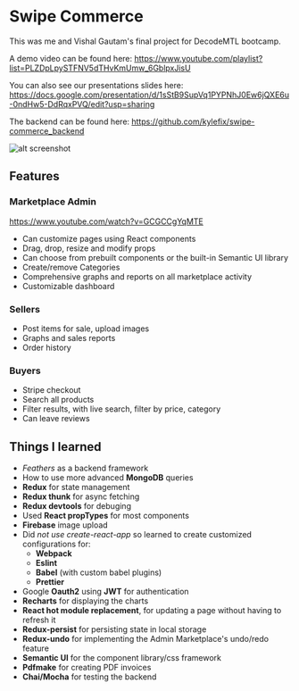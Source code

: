 # Swipe Commerce
This was me and Vishal Gautam's final project for DecodeMTL bootcamp.

A demo video can be found here: https://www.youtube.com/playlist?list=PLZDpLpySTFNV5dTHvKmUmw_6GblpxJisU

You can also see our presentations slides here: https://docs.google.com/presentation/d/1sStB9SupVq1PYPNhJ0Ew6jQXE6u-0ndHw5-DdRqxPVQ/edit?usp=sharing

The backend can be found here: https://github.com/kylefix/swipe-commerce_backend

![alt screenshot](https://image.ibb.co/f4cb59/Screen_Shot_2018_08_27_at_6_48_58_PM.png)

## Features

### Marketplace Admin
https://www.youtube.com/watch?v=GCGCCgYqMTE
- Can customize pages using React components
- Drag, drop, resize and modify props
- Can choose from prebuilt components or the built-in Semantic UI library
- Create/remove Categories
- Comprehensive graphs and reports on all marketplace activity
- Customizable dashboard

### Sellers
- Post items for sale, upload images
- Graphs and sales reports
- Order history

### Buyers
- Stripe checkout
- Search all products
- Filter results, with live search, filter by price, category
- Can leave reviews

## Things I learned
- *Feathers* as a backend framework
- How to use more advanced **MongoDB** queries
- **Redux** for state management
- **Redux thunk** for async fetching
- **Redux devtools** for debuging
- Used **React propTypes** for most components
- **Firebase** image upload
- Did *not use create-react-app* so learned to create customized configurations for:
  - **Webpack**
  - **Eslint**
  - **Babel** (with custom babel plugins)
  - **Prettier**
- Google **Oauth2** using **JWT** for authentication
- **Recharts** for displaying the charts
- **React hot module replacement**, for updating a page without having to refresh it
- **Redux-persist** for persisting state in local storage
- **Redux-undo** for implementing the Admin Marketplace's undo/redo feature
- **Semantic UI** for the component library/css framework
- **Pdfmake** for creating PDF invoices
- **Chai/Mocha** for testing the backend
